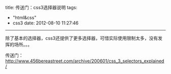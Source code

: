 title: 传送门：css3选择器说明
tags:
  - "html&css"
  - css3
date: 2012-08-10 11:27:46
---

除了基本的选择器，css3还提供了更多选择器，可惜实际使用限制太多，没有发挥的场所。。。

传送门：http://www.456bereastreet.com/archive/200601/css_3_selectors_explained/